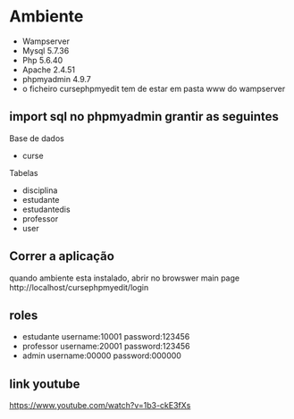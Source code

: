 # Ambiente

- Wampserver
- Mysql	5.7.36
- Php 5.6.40
- Apache 2.4.51
- phpmyadmin 4.9.7 
- o ficheiro cursephpmyedit tem de estar em pasta www do wampserver

## import sql no phpmyadmin grantir as seguintes
Base de dados 
- curse

Tabelas
- disciplina
- estudante
- estudantedis
- professor
- user

## Correr a aplicação
quando ambiente esta instalado, abrir no browswer main page http://localhost/cursephpmyedit/login

## roles
- estudante username:10001 password:123456
- professor username:20001 password:123456
- admin	    username:00000 password:000000


    
 ## link youtube
https://www.youtube.com/watch?v=1b3-ckE3fXs
    

    
 


